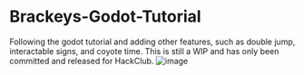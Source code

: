 # Brackeys-Godot-Tutorial
Following the godot tutorial and adding other features, such as double jump, interactable signs, and coyote time. This is still a WIP and has only been committed and released for HackClub.
![image](https://github.com/user-attachments/assets/965ac86a-543b-4bc1-9518-e4c1a9b3b6df)
